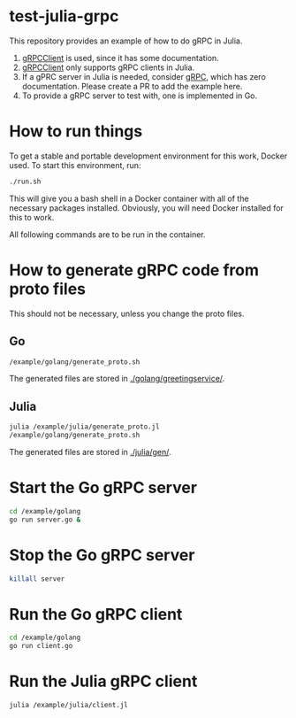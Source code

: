 # test-julia-grpc
This repository provides an example of how to do gRPC in Julia.

1. [gRPCClient](https://github.com/JuliaComputing/gRPCClient.jl) is used, since it has some documentation.
2. [gRPCClient](https://github.com/JuliaComputing/gRPCClient.jl) only supports gRPC clients in Julia.
3. If a gPRC server in Julia is needed, consider [gRPC](https://github.com/tanmaykm/gRPC.jl), which has zero documentation.  Please create a PR to add the example here.
4. To provide a gRPC server to test with, one is implemented in Go.

# How to run things

To get a stable and portable development environment for this work, Docker used.  To start this environment, run:

```bash
./run.sh
```

This will give you a bash shell in a Docker container with all of the necessary packages installed.  Obviously, you will need Docker installed for this to work.

All following commands are to be run in the container.

# How to generate gRPC code from proto files

This should not be necessary, unless you change the proto files.

## Go

```bash
/example/golang/generate_proto.sh
```

The generated files are stored in [./golang/greetingservice/](./golang/greetingservice/).
## Julia

```bash
julia /example/julia/generate_proto.jl
/example/golang/generate_proto.sh
```

The generated files are stored in [./julia/gen/](./julia/gen/).

# Start the Go gRPC server

```bash
cd /example/golang
go run server.go &
```

# Stop the Go gRPC server

```bash
killall server
```
# Run the Go gRPC client

```bash
cd /example/golang
go run client.go
```

# Run the Julia gRPC client

```bash
julia /example/julia/client.jl
```